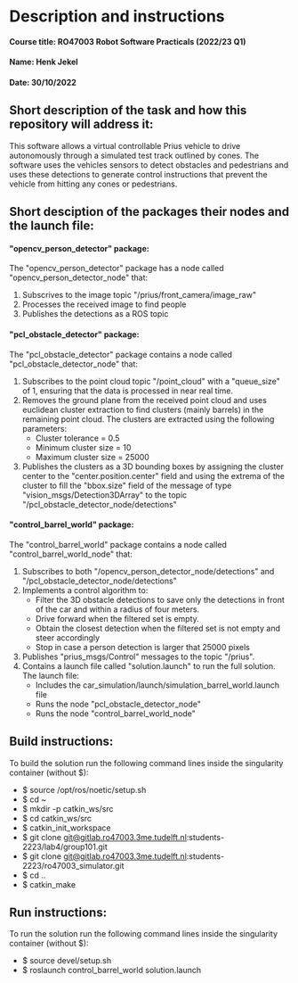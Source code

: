 # Description and instructions
#### Course title: RO47003 Robot Software Practicals (2022/23 Q1)
#### Name: Henk Jekel 
#### Date: 30/10/2022
## Short description of the task and how this repository will address it: 
This software allows a virtual controllable Prius vehicle to drive autonomously through a simulated test track outlined by cones. The software uses the vehicles sensors to detect obstacles and pedestrians and uses these detections to generate control instructions that prevent the vehicle from hitting any cones or pedestrians. 
## Short desciption of the packages their nodes and the launch file:
#### "opencv_person_detector" package:
The "opencv_person_detector" package has a node called "opencv_person_detector_node" that:
1. Subscrives to the image topic "/prius/front_camera/image_raw"
2. Processes the received image to find people 
3. Publishes the detections as a ROS topic

#### "pcl_obstacle_detector" package:
The "pcl_obstacle_detector" package contains a  node called "pcl_obstacle_detector_node" that:
1. Subscribes to the point cloud topic "/point_cloud" with a "queue_size" of 1, ensuring that the data is processed in near real time. 
2. Removes the ground plane from the received point cloud and uses euclidean cluster extraction to find clusters (mainly barrels) in the remaining point cloud. The clusters are extracted using the following parameters:
    -   Cluster tolerance = 0.5
    -   Minimum cluster size = 10
    -   Maximum cluster size = 25000
3. Publishes the clusters as a 3D bounding boxes by assigning the cluster center to the "center.position.center" field and using the extrema of the cluster to fill the "bbox.size" field of the message of type "vision_msgs/Detection3DArray" to the topic "/pcl_obstacle_detector_node/detections"

#### "control_barrel_world" package:
The "control_barrel_world" package contains a node called "control_barrel_world_node" that:
1. Subscribes to both "/opencv_person_detector_node/detections" and "/pcl_obstacle_detector_node/detections"
2. Implements a control algorithm to:
    -   Filter the 3D obstacle detections to save only the detections in front of the car and within a radius of four meters.
    -   Drive forward when the filtered set is empty.
    -   Obtain the closest detection when the filtered set is not empty and steer accordingly
    -   Stop in case a person detection is larger that 25000 pixels 
3. Publishes "prius_msgs/Control" messages to the topic "/prius". 
4. Contains a launch file called "solution.launch" to run the full solution. The launch file:
    -   Includes the car_simulation/launch/simulation_barrel_world.launch file
    -   Runs the node "pcl_obstacle_detector_node"
    -   Runs the node "control_barrel_world_node"
## Build instructions: 
To build the solution run the following command lines inside the singularity container (without $):
-   $ source /opt/ros/noetic/setup.sh
-   $ cd ~
-   $ mkdir -p catkin_ws/src
-   $ cd catkin_ws/src
-   $ catkin_init_workspace
-   $ git clone git@gitlab.ro47003.3me.tudelft.nl:students-2223/lab4/group101.git
-   $ git clone git@gitlab.ro47003.3me.tudelft.nl:students-2223/ro47003_simulator.git
-   $ cd ..
-   $ catkin_make
## Run instructions: 
To run the solution run the following command lines inside the singularity container (without $):
-   $ source devel/setup.sh
-   $ roslaunch control_barrel_world solution.launch

